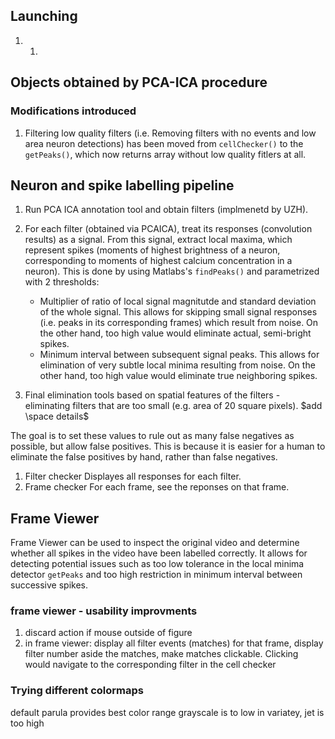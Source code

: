 ## Launching

1. 1.

## Objects obtained by PCA-ICA procedure

### Modifications introduced

1. Filtering low quality filters (i.e. Removing filters with no events and low area neuron detections) has been moved from `cellChecker()` to the `getPeaks()`, which now returns array without low quality fitlers at all.

## Neuron and spike labelling pipeline

1. Run PCA ICA annotation tool and obtain filters (implmenetd by UZH).
1. For each filter (obtained via PCAICA), treat its responses (convolution results) as a signal. From this signal, extract local maxima, which represent spikes (moments of highest brightness of a neuron, corresponding to moments of highest calcium concentration in a neuron). This is done by using Matlabs's `findPeaks()` and parametrized with 2 thresholds:

   - Multiplier of ratio of local signal magnitutde and standard deviation of the whole signal. This allows for skipping small signal responses (i.e. peaks in its corresponding frames) which result from noise. On the other hand, too high value would eliminate actual, semi-bright spikes.
   - Minimum interval between subsequent signal peaks. This allows for elimination of very subtle local minima resulting from noise. On the other hand, too high value would eliminate true neighboring spikes.

1. Final elimination tools based on spatial features of the filters - eliminating filters that are too small (e.g. area of 20 square pixels).
   $add \space details$

The goal is to set these values to rule out as many false negatives as possible, but allow false positives. This is because it is easier for a human to eliminate the false positives by hand, rather than false negatives.

1. Filter checker
   Displayes all responses for each filter.
2. Frame checker
   For each frame, see the reponses on that frame.

## Frame Viewer

Frame Viewer can be used to inspect the original video and determine whether all spikes in the video have been labelled correctly. It allows for detecting potential issues such as too low tolerance in the local minima detector `getPeaks` and too high restriction in minimum interval between successive spikes.

### frame viewer - usability improvments

1. discard action if mouse outside of figure
2. in frame viewer: display all filter events (matches) for that frame, display filter number aside the matches, make matches clickable. Clicking would navigate to the corresponding filter in the cell checker

### Trying different colormaps

default parula provides best color range
grayscale is to low in variatey, jet is too high
